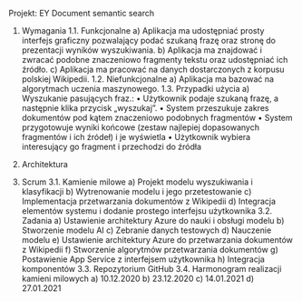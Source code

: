 Projekt: EY Document semantic search

1.	Wymagania
 1.1.	Funkcjonalne
  a)	Aplikacja ma udostępniać prosty interfejs graficzny pozwalający podać szukaną frazę oraz stronę do prezentacji wyników wyszukiwania.
  b)	Aplikacja ma znajdować i zwracać podobne znaczeniowo fragmenty tekstu oraz udostępniać ich źródło.
  c)	Aplikacja ma pracować na danych dostarczonych z korpusu polskiej Wikipedii.
 1.2.	Niefunkcjonalne
  a)	Aplikacja ma bazować na algorytmach uczenia maszynowego.
 1.3.	Przypadki użycia
  a)	Wyszukanie pasujących fraz.:
   •	Użytkownik podaje szukaną frazę, a następnie klika przycisk „wyszukaj”.
   •	System przeszukuje zakres dokumentów pod kątem znaczeniowo podobnych fragmentów
   •	System przygotowuje wyniki końcowe (zestaw najlepiej dopasowanych fragmentów i ich źródeł) i je wyświetla
   •	Użytkownik wybiera interesujący go fragment i przechodzi do źródła
2.	Architektura
 
3.	Scrum
 3.1.	Kamienie milowe
  a)	Projekt modelu wyszukiwania i klasyfikacji
  b)	Wytrenowanie modelu i jego przetestowanie
  c)	Implementacja przetwarzania dokumentów z Wikipedii
  d)	Integracja elementów systemu i dodanie prostego interfejsu użytkownika
 3.2.	Zadania
  a)	Ustawienie architektury Azure do nauki i obsługi modelu
  b)	Stworzenie modelu AI
  c)	Zebranie danych testowych
  d)	Nauczenie modelu
  e)	Ustawienie architektury Azure do przetwarzania dokumentów z Wikipedii
  f)	Stworzenie algorytmów przetwarzania dokumentów
  g)	Postawienie App Service z interfejsem użytkownika
  h)	Integracja komponentów 
 3.3.	Repozytorium
  GitHub
 3.4.	Harmonogram realizacji kamieni milowych
  a)	10.12.2020
  b)	23.12.2020
  c)	14.01.2021
  d)	27.01.2021

